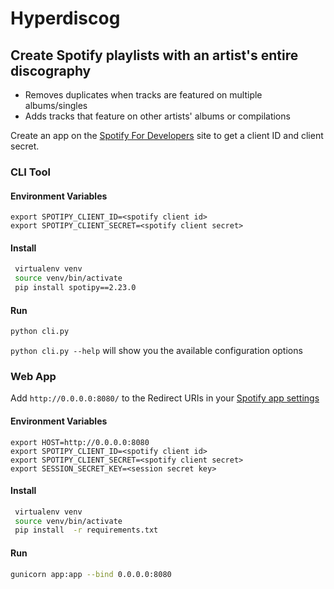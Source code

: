 # Hyperdiscog
## Create Spotify playlists with an artist's entire discography

- Removes duplicates when tracks are featured on multiple albums/singles
- Adds tracks that feature on other artists' albums or compilations

Create an app on the [Spotify For Developers](https://developer.spotify.com/documentation/web-api/concepts/apps) site to get a client ID and client secret. 


### CLI Tool

#### Environment Variables
```buildoutcfg env vars
export SPOTIPY_CLIENT_ID=<spotify client id>
export SPOTIPY_CLIENT_SECRET=<spotify client secret>
```

#### Install
```bash
 virtualenv venv
 source venv/bin/activate
 pip install spotipy==2.23.0
```

#### Run

```bash
python cli.py 
```
`python cli.py --help` will show you the available configuration options

### Web App

Add `http://0.0.0.0:8080/` to the Redirect URIs in your [Spotify app settings](https://developer.spotify.com/dashboard)


#### Environment Variables
```buildoutcfg env vars
export HOST=http://0.0.0.0:8080
export SPOTIPY_CLIENT_ID=<spotify client id>
export SPOTIPY_CLIENT_SECRET=<spotify client secret>
export SESSION_SECRET_KEY=<session secret key>
```

#### Install
```bash
 virtualenv venv
 source venv/bin/activate
 pip install  -r requirements.txt
```

#### Run

```bash
gunicorn app:app --bind 0.0.0.0:8080 
```
